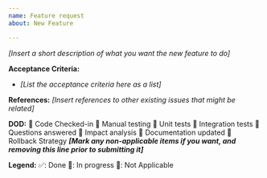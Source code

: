 ```yaml
---
name: Feature request
about: New Feature

---
```


_[Insert a short description of what you want the new feature to do]_

**Acceptance Criteria:**
* _[List the acceptance criteria here as a list]_

**References:**
_[Insert references to other existing issues that might be related]_

**DOD:**
🔴 Code Checked-in
🔴 Manual testing
🔴 Unit tests
🔴 Integration tests
🔴 Questions answered
🔴 Impact analysis
🔴 Documentation updated
🔴 Rollback Strategy 
_**[Mark any non-applicable items if you want, and removing this line prior to submitting it]**_

**Legend:**
✅: Done
🔴: In progress
🔵: Not Applicable
